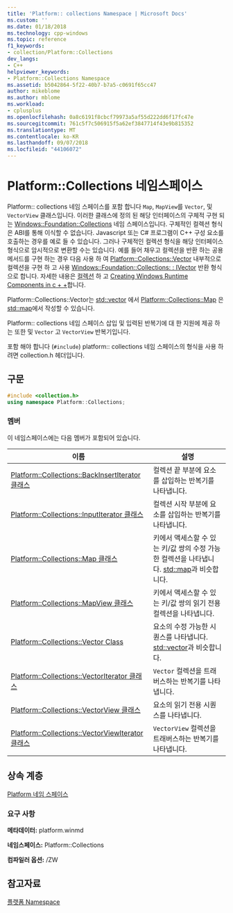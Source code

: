 ```yaml
---
title: 'Platform:: collections Namespace | Microsoft Docs'
ms.custom: ''
ms.date: 01/18/2018
ms.technology: cpp-windows
ms.topic: reference
f1_keywords:
- collection/Platform::Collections
dev_langs:
- C++
helpviewer_keywords:
- Platform::Collections Namespace
ms.assetid: b5042864-5f22-40b7-b7a5-c0691f65cc47
author: mikeblome
ms.author: mblome
ms.workload:
- cplusplus
ms.openlocfilehash: 0a8c6191f8cbcf79973a5af55d222dd6f17fc47e
ms.sourcegitcommit: 761c5f7c506915f5a62ef3847714f43e9b815352
ms.translationtype: MT
ms.contentlocale: ko-KR
ms.lasthandoff: 09/07/2018
ms.locfileid: "44106072"
---
```

# <a name="platformcollections-namespace"></a>Platform::Collections 네임스페이스

Platform:: collections 네임 스페이스를 포함 합니다 `Map`, `MapView`를 `Vector`, 및 `VectorView` 클래스입니다. 이러한 클래스에 정의 된 해당 인터페이스의 구체적 구현 되는 [Windows::Foundation::Collections](/uwp/api/Windows.Foundation.Collections) 네임 스페이스입니다. 구체적인 컬렉션 형식은 ABI를 통해 이식할 수 없습니다. Javascript 또는 C# 프로그램이 C++ 구성 요소를 호출하는 경우를 예로 들 수 있습니다. 그러나 구체적인 컬렉션 형식을 해당 인터페이스 형식으로 암시적으로 변환할 수는 있습니다. 예를 들어 채우고 컬렉션을 반환 하는 공용 메서드를 구현 하는 경우 다음 사용 하 여 [Platform::Collections::Vector](../cppcx/platform-collections-vector-class.md) 내부적으로 컬렉션을 구현 하 고 사용 [Windows::Foundation::Collections: : IVector](/uwp/api/Windows.Foundation.Collections.IVector_T_) 반환 형식으로 합니다. 자세한 내용은 [컬렉션](../cppcx/collections-c-cx.md) 하 고 [Creating Windows Runtime Components in c + +](/windows/uwp/winrt-components/creating-windows-runtime-components-in-cpp)합니다.

Platform::Collections::Vector는 [std::vector](../standard-library/vector-class.md) 에서 [Platform::Collections::Map](../cppcx/platform-collections-map-class.md) 은 [std::map](../standard-library/map-class.md)에서 작성할 수 있습니다.

Platform:: collections 네임 스페이스 삽입 및 입력된 반복기에 대 한 지원에 제공 하는 또한 및 `Vector` 고 `VectorView` 반복기입니다.

포함 해야 합니다 (`#include`) platform:: collections 네임 스페이스의 형식을 사용 하려면 collection.h 헤더입니다.

## <a name="syntax"></a>구문

```cpp
#include <collection.h>
using namespace Platform::Collections;
```

### <a name="members"></a>멤버

이 네임스페이스에는 다음 멤버가 포함되어 있습니다.

|이름|설명|
|----------|-----------------|
|[Platform::Collections::BackInsertIterator 클래스](../cppcx/platform-collections-backinsertiterator-class.md)|컬렉션 끝 부분에 요소를 삽입하는 반복기를 나타냅니다.|
|[Platform::Collections::InputIterator 클래스](../cppcx/platform-collections-inputiterator-class.md)|컬렉션 시작 부분에 요소를 삽입하는 반복기를 나타냅니다.|
|[Platform::Collections::Map 클래스](../cppcx/platform-collections-map-class.md)|키에서 액세스할 수 있는 키/값 쌍의 수정 가능한 컬렉션을 나타냅니다. [std::map](../standard-library/map-class.md)과 비슷합니다.|
|[Platform::Collections::MapView 클래스](../cppcx/platform-collections-mapview-class.md)|키에서 액세스할 수 있는 키/값 쌍의 읽기 전용 컬렉션을 나타냅니다.|
|[Platform::Collections::Vector Class](../cppcx/platform-collections-vector-class.md)|요소의 수정 가능한 시퀀스를 나타냅니다. [std::vector](../standard-library/vector-class.md)과 비슷합니다.|
|[Platform::Collections::VectorIterator 클래스](../cppcx/platform-collections-vectoriterator-class.md)|`Vector` 컬렉션을 트래버스하는 반복기를 나타냅니다.|
|[Platform::Collections::VectorView 클래스](../cppcx/platform-collections-vectorview-class.md)|요소의 읽기 전용 시퀀스를 나타냅니다.|
|[Platform::Collections::VectorViewIterator 클래스](../cppcx/platform-collections-vectorviewiterator-class.md)|`VectorView` 컬렉션을 트래버스하는 반복기를 나타냅니다.|

## <a name="inheritance-hierarchy"></a>상속 계층

[Platform 네임 스페이스](../cppcx/platform-namespace-c-cx.md)

### <a name="requirements"></a>요구 사항

**메타데이터:** platform.winmd

**네임스페이스:** Platform::Collections

**컴파일러 옵션:** /ZW

## <a name="see-also"></a>참고자료

[플랫폼 Namespace](../cppcx/platform-namespace-c-cx.md)
